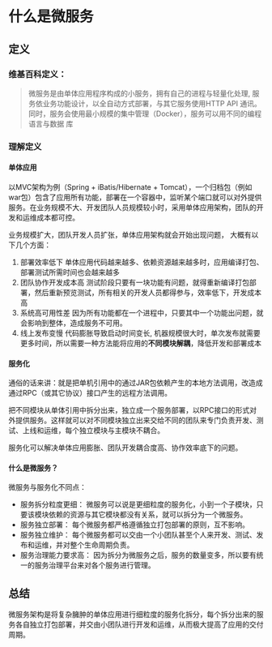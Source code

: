 # 什么是微服务

## 定义

### 维基百科定义：

>
> 微服务是由单体应用程序构成的小服务，拥有自己的进程与轻量化处理,
> 服务依业务功能设计，以全自动方式部署，与其它服务使用HTTP API 通讯。
> 同时，服务会使用最小规模的集中管理（Docker），服务可以用不同的编程语言与数据
> 库

### 理解定义

#### 单体应用

以MVC架构为例（Spring + iBatis/Hibernate + Tomcat），一个归档包（例如war包）包含了应用所有功能，部署在一个容器中，监听某个端口就可以对外提供服务。在业务规模不大、开发团队人员规模较小时，采用单体应用架构，团队的开发和运维成本都可控。

业务规模扩大，团队开发人员扩张，单体应用架构就会开始出现问题， 大概有以下几个方面：

1. 部署效率低下
    单体应用代码越来越多、依赖资源越来越多时，应用编译打包、部署测试所需时间也会越来越多
1. 团队协作开发成本高
    测试阶段只要有一块功能有问题，就得重新编译打包部署，然后重新预览测试，所有相关的开发人员都得参与，效率低下，开发成本高
1. 系统高可用性差
    因为所有功能都在一个进程中，只要其中一个功能出问题，就会影响到整体，造成服务不可用。
1. 线上发布变慢
    代码膨胀导致启动时间变长, 机器规模很大时，单次发布就需要更多时间，所以需要一种方法能将应用的**不同模块解耦**，降低开发和部署成本

#### 服务化

通俗的话来讲：就是把单机引用中的通过JAR包依赖产生的本地方法调用，改造成通过RPC（或其它协议）接口产生的远程方法调用。

把不同模块从单体引用中拆分出来，独立成一个服务部署，以RPC接口的形式对外提供服务。这样就可以对不同模块独立出来交给不同的团队来专门负责开发、测试、上线和运维，每个独立模块与主模块不耦合。

服务化可以解决单体应用膨胀、团队开发耦合度高、协作效率底下的问题。

#### 什么是微服务？

微服务与服务化不同点：

- 服务拆分粒度更细：
    微服务可以说是更细粒度的服务化，小到一个子模块，只要该模块依赖的资源与其它模块都没有关系，就可以拆分为一个微服务。
- 服务独立部署：
    每个微服务都严格遵循独立打包部署的原则，互不影响。
- 服务独立维护：
    每个微服务都可以交由一个小团队甚至个人来开发、测试、发布和运维，并对整个生命周期负责。
- 服务治理能力要求高：
    因为拆分为微服务之后，服务的数量变多，所以要有统一的服务治理平台来对各个服务进行管理。

## 总结

微服务架构是将复杂臃肿的单体应用进行细粒度的服务化拆分，每个拆分出来的服务各自独立打包部署，并交由小团队进行开发和运维，从而极大提高了应用的交付周期。